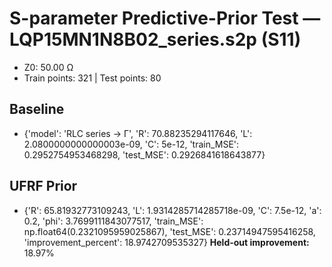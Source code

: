 # S-parameter Predictive-Prior Test — LQP15MN1N8B02_series.s2p (S11)
- Z0: 50.00 Ω
- Train points: 321  |  Test points: 80

## Baseline
- {'model': 'RLC series -> Γ', 'R': 70.88235294117646, 'L': 2.0800000000000003e-09, 'C': 5e-12, 'train_MSE': 0.2952754953468298, 'test_MSE': 0.2926841618643877}

## UFRF Prior
- {'R': 65.81932773109243, 'L': 1.9314285714285718e-09, 'C': 7.5e-12, 'a': 0.2, 'phi': 3.7699111843077517, 'train_MSE': np.float64(0.2321095959025867), 'test_MSE': 0.23714947595416258, 'improvement_percent': 18.9742709535327}
**Held-out improvement:** 18.97%